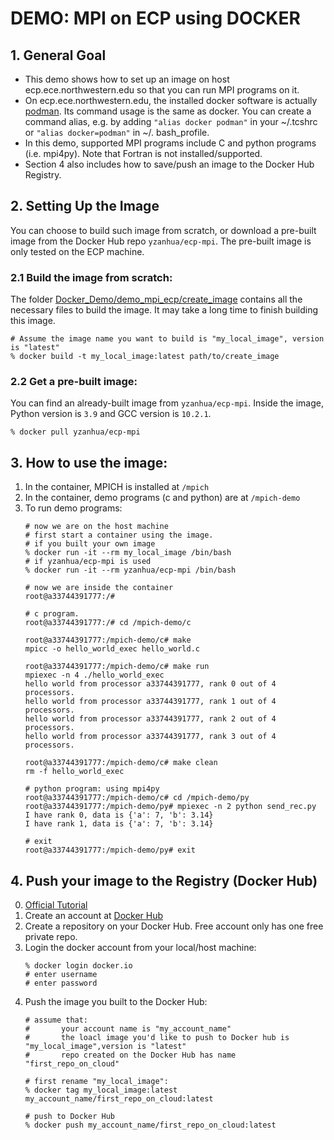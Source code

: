 # DEMO: MPI on ECP using DOCKER
## 1. General Goal
* This demo shows how to set up an image on host ecp.ece.northwestern.edu so that you can run MPI programs on it.
* On ecp.ece.northwestern.edu, the installed docker software is actually [podman](https://podman.io/getting-started/).
  Its command usage is the same as docker. You can create a command alias, e.g. by adding `"alias docker podman"` in your ~/.tcshrc or
  `"alias docker=podman"` in ~/. bash_profile.
* In this demo, supported MPI programs include C and python programs (i.e. mpi4py). Note that Fortran is not installed/supported.
* Section 4 also includes how to save/push an image to the Docker Hub Registry.


## 2. Setting Up the Image
You can choose to build such image from scratch, or download a pre-built image from the Docker Hub repo `yzanhua/ecp-mpi`. The pre-built image is only tested on the ECP machine. 
### 2.1 Build the image from scratch:
The folder [Docker_Demo/demo_mpi_ecp/create_image](create_image) contains all the necessary files to build the image. It may take a long time to finish building this image.
```shell
# Assume the image name you want to build is "my_local_image", version is "latest"
% docker build -t my_local_image:latest path/to/create_image
```
### 2.2 Get a pre-built image:
You can find an already-built image from `yzanhua/ecp-mpi`. Inside the image, Python version is `3.9` and GCC version is `10.2.1`.
```shell
% docker pull yzanhua/ecp-mpi
```


## 3. How to use the image:
1. In the container, MPICH is installed at `/mpich`
2. In the container, demo programs (c and python) are at `/mpich-demo`
3. To run demo programs:
    ```shell
    # now we are on the host machine
    # first start a container using the image.
    # if you built your own image 
    % docker run -it --rm my_local_image /bin/bash
    # if yzanhua/ecp-mpi is used
    % docker run -it --rm yzanhua/ecp-mpi /bin/bash

    # now we are inside the container
    root@a33744391777:/#

    # c program.
    root@a33744391777:/# cd /mpich-demo/c
    
    root@a33744391777:/mpich-demo/c# make
    mpicc -o hello_world_exec hello_world.c
    
    root@a33744391777:/mpich-demo/c# make run
    mpiexec -n 4 ./hello_world_exec
    hello world from processor a33744391777, rank 0 out of 4 processors.
    hello world from processor a33744391777, rank 1 out of 4 processors.
    hello world from processor a33744391777, rank 2 out of 4 processors.
    hello world from processor a33744391777, rank 3 out of 4 processors.

    root@a33744391777:/mpich-demo/c# make clean
    rm -f hello_world_exec

    # python program: using mpi4py
    root@a33744391777:/mpich-demo/c# cd /mpich-demo/py
    root@a33744391777:/mpich-demo/py# mpiexec -n 2 python send_rec.py
    I have rank 0, data is {'a': 7, 'b': 3.14}
    I have rank 1, data is {'a': 7, 'b': 3.14}

    # exit
    root@a33744391777:/mpich-demo/py# exit
    ```

## 4. Push your image to the Registry (Docker Hub)

0. [Official Tutorial](https://docs.docker.com/docker-hub/repos/)
1. Create an account at [Docker Hub](https://hub.docker.com/)
2. Create a repository on your Docker Hub. Free account only has one free private repo.
2. Login the docker account from your local/host machine:
    ```shell
    % docker login docker.io
    # enter username
    # enter password
    ```
3. Push the image you built to the Docker Hub:
    ```shell
    # assume that: 
    #       your account name is "my_account_name"
    #       the loacl image you'd like to push to Docker hub is "my_local_image",version is "latest"
    #       repo created on the Docker Hub has name "first_repo_on_cloud"
    
    # first rename "my_local_image":
    % docker tag my_local_image:latest my_account_name/first_repo_on_cloud:latest

    # push to Docker Hub
    % docker push my_account_name/first_repo_on_cloud:latest
    ```
